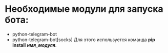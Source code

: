 Необходимые модули для запуска бота:
==================================
* python-telegram-bot
* python-telegram-bot[socks]
Для этого используется команда **pip install** ***имя_модуля***.
